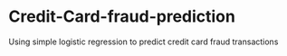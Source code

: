 # Credit-Card-fraud-prediction
Using simple logistic regression to predict credit card fraud transactions
